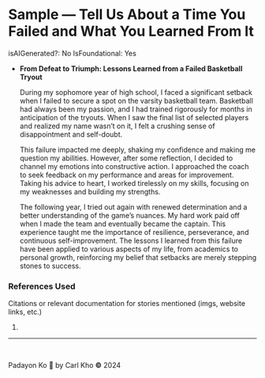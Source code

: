 # Sample — Tell Us About a Time You Failed and What You Learned From It

isAIGenerated?: No
IsFoundational: Yes

- **From Defeat to Triumph: Lessons Learned from a Failed Basketball Tryout**
    
    During my sophomore year of high school, I faced a significant setback when I failed to secure a spot on the varsity basketball team. Basketball had always been my passion, and I had trained rigorously for months in anticipation of the tryouts. When I saw the final list of selected players and realized my name wasn’t on it, I felt a crushing sense of disappointment and self-doubt.
    
    This failure impacted me deeply, shaking my confidence and making me question my abilities. However, after some reflection, I decided to channel my emotions into constructive action. I approached the coach to seek feedback on my performance and areas for improvement. Taking his advice to heart, I worked tirelessly on my skills, focusing on my weaknesses and building my strengths.
    
    The following year, I tried out again with renewed determination and a better understanding of the game’s nuances. My hard work paid off when I made the team and eventually became the captain. This experience taught me the importance of resilience, perseverance, and continuous self-improvement. The lessons I learned from this failure have been applied to various aspects of my life, from academics to personal growth, reinforcing my belief that setbacks are merely stepping stones to success.
    

### References Used

Citations or relevant documentation for stories mentioned (imgs, website links, etc.)

1. 

---

‎ 

Padayon Ko 💖 by Carl Kho **©** 2024

‎